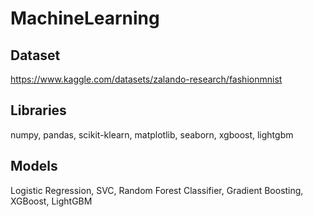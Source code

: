 # MachineLearning

## Dataset
https://www.kaggle.com/datasets/zalando-research/fashionmnist

## Libraries
numpy, pandas, scikit-klearn, matplotlib, seaborn, xgboost, lightgbm

## Models
Logistic Regression, SVC, Random Forest Classifier, Gradient Boosting, XGBoost, LightGBM
